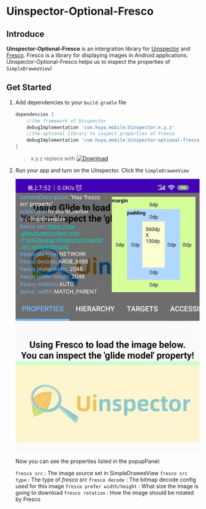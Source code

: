 # Uinspector-Optional-Fresco

## Introduce 

**Uinspector-Optional-Fresco** is an intergration library for [Uinspector](https://github.com/YvesCheung/UInspector) and [Fresco](https://github.com/facebook/fresco).
Fresco is a library for displaying images in Android applications. 
Uinspector-Optional-Fresco helps us to inspect the properties of `SimpleDraweeView`!

## Get Started

1. Add dependencies to your `build.gradle` file

    ```groovy
    dependencies {
        //the framework of Uinspector
        debugImplementation 'com.huya.mobile:Uinspector:x.y.z'
        //the optional library to inspect properties of Fresco
        debugImplementation 'com.huya.mobile:Uinspector-optional-fresco:x.y.z'
    }
    ```
    
    > x.y.z replace with [![Download](https://api.bintray.com/packages/yvescheung/maven/UInspector/images/download.svg)](https://bintray.com/yvescheung/maven/UInspector/_latestVersion)


2. Run your app and turn on the Uinspector. Click the `SimpleDraweeView`

    ![Inspect Fresco](https://raw.githubusercontent.com/YvesCheung/UInspector/master/art/fresco.jpg)
    
    Now you can see the properties listed in the popupPanel:
    
    `fresco src` : The image source set in SimpleDraweeView
    `fresco src type` : The type of *fresco src*
    `fresco decode` : The bitmap decode config used for this image
    `fresco prefer width/height` : What size the image is going to download
    `fresco rotation` : How the image should be rotated by Fresco